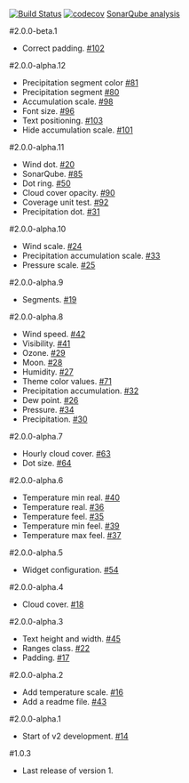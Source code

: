 [![Build Status](https://travis-ci.org/tdillon/weather-widget-number-one.svg?branch=master)](https://travis-ci.org/tdillon/weather-widget-number-one)
[![codecov](https://codecov.io/gh/tdillon/weather-widget-number-one/branch/master/graph/badge.svg)](https://codecov.io/gh/tdillon/weather-widget-number-one)
[SonarQube analysis][SonarQube]

#2.0.0-beta.1
- Correct padding. [#102][102]

#2.0.0-alpha.12
- Precipitation segment color [#81][81]
- Precipitation segment [#80][80]
- Accumulation scale. [#98][98]
- Font size. [#96][96]
- Text positioning. [#103][103]
- Hide accumulation scale. [#101][101]

#2.0.0-alpha.11
- Wind dot. [#20][20]
- SonarQube. [#85][85]
- Dot ring. [#50][50]
- Cloud cover opacity. [#90][90]
- Coverage unit test. [#92][92]
- Precipitation dot. [#31][31]

#2.0.0-alpha.10
- Wind scale. [#24][24]
- Precipitation accumulation scale. [#33][33]
- Pressure scale. [#25][25]

#2.0.0-alpha.9
- Segments. [#19][19]

#2.0.0-alpha.8
- Wind speed. [#42][42]
- Visibility. [#41][41]
- Ozone. [#29][29]
- Moon. [#28][28]
- Humidity. [#27][27]
- Theme color values. [#71][71]
- Precipitation accumulation. [#32][32]
- Dew point. [#26][26]
- Pressure. [#34][34]
- Precipitation. [#30][30]

#2.0.0-alpha.7
- Hourly cloud cover. [#63][63]
- Dot size. [#64][64]

#2.0.0-alpha.6
- Temperature min real. [#40][40]
- Temperature real. [#36][36]
- Temperature feel. [#35][35]
- Temperature min feel. [#39][39]
- Temperature max feel. [#37][37]

#2.0.0-alpha.5
- Widget configuration. [#54][54]

#2.0.0-alpha.4
- Cloud cover. [#18][18]

#2.0.0-alpha.3
- Text height and width. [#45][45]
- Ranges class. [#22][22]
- Padding. [#17][17]

#2.0.0-alpha.2
- Add temperature scale. [#16][16]
- Add a readme file.  [#43][16]

#2.0.0-alpha.1
- Start of v2 development. [#14][14]

#1.0.3
- Last release of version 1.





[SonarQube]: https://sonarqube.com/dashboard/index?id=weather-widget-number-one

[14]: https://github.com/tdillon/weather-widget-number-one/issues/14
[16]: https://github.com/tdillon/weather-widget-number-one/issues/16
[17]: https://github.com/tdillon/weather-widget-number-one/issues/17
[18]: https://github.com/tdillon/weather-widget-number-one/issues/18
[19]: https://github.com/tdillon/weather-widget-number-one/issues/19
[20]: https://github.com/tdillon/weather-widget-number-one/issues/20
[22]: https://github.com/tdillon/weather-widget-number-one/issues/22
[23]: https://github.com/tdillon/weather-widget-number-one/issues/23
[24]: https://github.com/tdillon/weather-widget-number-one/issues/24
[25]: https://github.com/tdillon/weather-widget-number-one/issues/25
[26]: https://github.com/tdillon/weather-widget-number-one/issues/26
[27]: https://github.com/tdillon/weather-widget-number-one/issues/27
[28]: https://github.com/tdillon/weather-widget-number-one/issues/28
[29]: https://github.com/tdillon/weather-widget-number-one/issues/29
[30]: https://github.com/tdillon/weather-widget-number-one/issues/30
[31]: https://github.com/tdillon/weather-widget-number-one/issues/31
[32]: https://github.com/tdillon/weather-widget-number-one/issues/32
[33]: https://github.com/tdillon/weather-widget-number-one/issues/33
[34]: https://github.com/tdillon/weather-widget-number-one/issues/34
[35]: https://github.com/tdillon/weather-widget-number-one/issues/35
[36]: https://github.com/tdillon/weather-widget-number-one/issues/36
[37]: https://github.com/tdillon/weather-widget-number-one/issues/37
[39]: https://github.com/tdillon/weather-widget-number-one/issues/39
[40]: https://github.com/tdillon/weather-widget-number-one/issues/40
[41]: https://github.com/tdillon/weather-widget-number-one/issues/41
[42]: https://github.com/tdillon/weather-widget-number-one/issues/42
[43]: https://github.com/tdillon/weather-widget-number-one/issues/43
[45]: https://github.com/tdillon/weather-widget-number-one/issues/45
[50]: https://github.com/tdillon/weather-widget-number-one/issues/50
[54]: https://github.com/tdillon/weather-widget-number-one/issues/54
[63]: https://github.com/tdillon/weather-widget-number-one/issues/63
[64]: https://github.com/tdillon/weather-widget-number-one/issues/64
[71]: https://github.com/tdillon/weather-widget-number-one/issues/71
[80]: https://github.com/tdillon/weather-widget-number-one/issues/80
[81]: https://github.com/tdillon/weather-widget-number-one/issues/81
[85]: https://github.com/tdillon/weather-widget-number-one/issues/85
[90]: https://github.com/tdillon/weather-widget-number-one/issues/90
[92]: https://github.com/tdillon/weather-widget-number-one/issues/92
[96]: https://github.com/tdillon/weather-widget-number-one/issues/96
[98]: https://github.com/tdillon/weather-widget-number-one/issues/98
[101]: https://github.com/tdillon/weather-widget-number-one/issues/101
[102]: https://github.com/tdillon/weather-widget-number-one/issues/102
[103]: https://github.com/tdillon/weather-widget-number-one/issues/103
